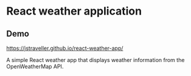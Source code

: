 # React weather application

## Demo
https://jstraveller.github.io/react-weather-app/

A simple React weather app that displays weather information from the OpenWeatherMap API.
